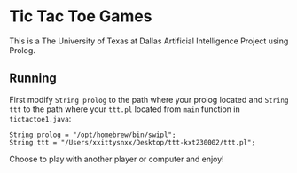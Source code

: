 # Tic Tac Toe Games
This is a The University of Texas at Dallas Artificial Intelligence Project using Prolog.

## Running
First modify `String prolog` to the path where your prolog located and `String ttt` to the path where your `ttt.pl` located from `main` function in `tictactoe1.java`:

    String prolog = "/opt/homebrew/bin/swipl";
    String ttt = "/Users/xxittysnxx/Desktop/ttt-kxt230002/ttt.pl";

Choose to play with another player or computer and enjoy!
